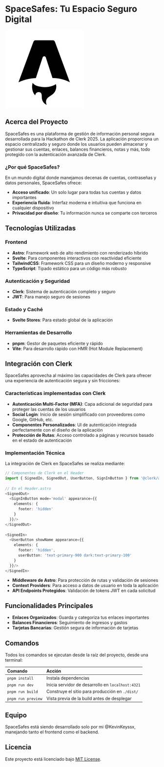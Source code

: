 # SpaceSafes: Tu Espacio Seguro Digital

![SpaceSafes Logo](public/favicon.svg)

## Acerca del Proyecto

SpaceSafes es una plataforma de gestión de información personal segura desarrollada para la Hackathon de Clerk 2025. La aplicación proporciona un espacio centralizado y seguro donde los usuarios pueden almacenar y gestionar sus cuentas, enlaces, balances financieros, notas y más, todo protegido con la autenticación avanzada de Clerk.

### ¿Por qué SpaceSafes?

En un mundo digital donde manejamos decenas de cuentas, contraseñas y datos personales, SpaceSafes ofrece:

- **Acceso unificado**: Un solo lugar para todas tus cuentas y datos importantes
- **Experiencia fluida**: Interfaz moderna e intuitiva que funciona en cualquier dispositivo
- **Privacidad por diseño**: Tu información nunca se comparte con terceros

## Tecnologías Utilizadas

### Frontend
- **Astro**: Framework web de alto rendimiento con renderizado híbrido
- **Svelte**: Para componentes interactivos con reactividad eficiente
- **TailwindCSS**: Framework CSS para un diseño moderno y responsive
- **TypeScript**: Tipado estático para un código más robusto

### Autenticación y Seguridad
- **Clerk**: Sistema de autenticación completo y seguro
- **JWT**: Para manejo seguro de sesiones

### Estado y Caché
- **Svelte Stores**: Para estado global de la aplicación

### Herramientas de Desarrollo
- **pnpm**: Gestor de paquetes eficiente y rápido
- **Vite**: Para desarrollo rápido con HMR (Hot Module Replacement)

## Integración con Clerk

SpaceSafes aprovecha al máximo las capacidades de Clerk para ofrecer una experiencia de autenticación segura y sin fricciones:

### Características implementadas con Clerk

- **Autenticación Multi-Factor (MFA)**: Capa adicional de seguridad para proteger las cuentas de los usuarios
- **Social Login**: Inicio de sesión simplificado con proveedores como Google, GitHub, etc.
- **Componentes Personalizados**: UI de autenticación integrada perfectamente con el diseño de la aplicación
- **Protección de Rutas**: Acceso controlado a páginas y recursos basado en el estado de autenticación

### Implementación Técnica

La integración de Clerk en SpaceSafes se realiza mediante:

```typescript
// Componentes de Clerk en el Header
import { SignedIn, SignedOut, UserButton, SignInButton } from '@clerk/astro';

// En el Header.astro
<SignedOut>
  <SignInButton mode='modal' appearance={{
    elements: {
      footer: 'hidden'
    }
  }}/>
</SignedOut>

<SignedIn>
  <UserButton showName appearance={{
    elements: {
      footer: 'hidden',
      userButton: 'text-primary-900 dark:text-primary-100'
    }
  }}/>
</SignedIn>
```

- **Middleware de Astro**: Para protección de rutas y validación de sesiones
- **Context Providers**: Para acceso a datos de usuario en toda la aplicación
- **API Endpoints Protegidos**: Validación de tokens JWT en cada solicitud

## Funcionalidades Principales

- **Enlaces Organizados**: Guarda y categoriza tus enlaces importantes
- **Balances Financieros**: Seguimiento de ingresos y gastos
- **Tarjetas Bancarias**: Gestión segura de información de tarjetas

## Comandos

Todos los comandos se ejecutan desde la raíz del proyecto, desde una terminal:

| Comando                   | Acción                                           |
| :------------------------ | :----------------------------------------------- |
| `pnpm install`            | Instala dependencias                             |
| `pnpm run dev`            | Inicia servidor de desarrollo en `localhost:4321`|
| `pnpm run build`          | Construye el sitio para producción en `./dist/`  |
| `pnpm run preview`        | Vista previa de la build antes de desplegar      |

## Equipo

SpaceSafes está siendo desarrollado solo por mi @KevinKeyssx, manejando tanto el frontend como el backend.

## Licencia

Este proyecto está licenciado bajo [MIT License](LICENSE).
